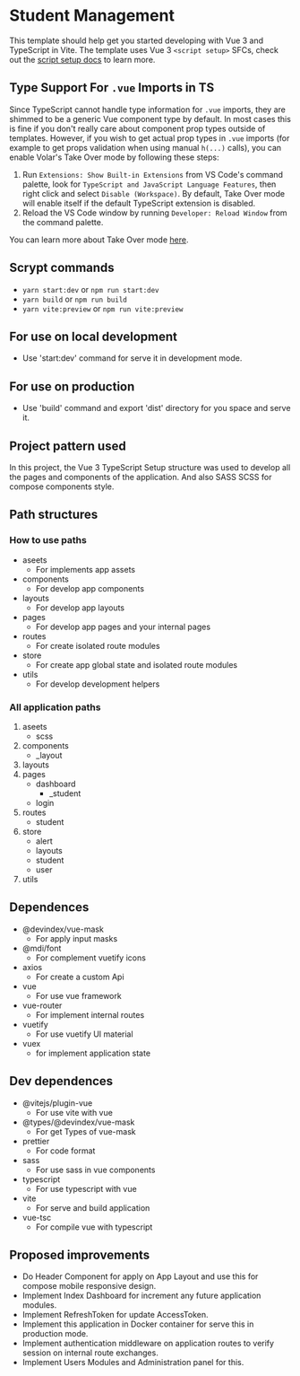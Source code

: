 # Student Management

This template should help get you started developing with Vue 3 and TypeScript in Vite. The template uses Vue 3 `<script setup>` SFCs, check out the [script setup docs](https://v3.vuejs.org/api/sfc-script-setup.html#sfc-script-setup) to learn more.

## Type Support For `.vue` Imports in TS

Since TypeScript cannot handle type information for `.vue` imports, they are shimmed to be a generic Vue component type by default. In most cases this is fine if you don't really care about component prop types outside of templates. However, if you wish to get actual prop types in `.vue` imports (for example to get props validation when using manual `h(...)` calls), you can enable Volar's Take Over mode by following these steps:

1. Run `Extensions: Show Built-in Extensions` from VS Code's command palette, look for `TypeScript and JavaScript Language Features`, then right click and select `Disable (Workspace)`. By default, Take Over mode will enable itself if the default TypeScript extension is disabled.
2. Reload the VS Code window by running `Developer: Reload Window` from the command palette.

You can learn more about Take Over mode [here](https://github.com/johnsoncodehk/volar/discussions/471).

## Scrypt commands

* `yarn start:dev` or `npm run start:dev`
* `yarn build` or `npm run build`
* `yarn vite:preview` or `npm run vite:preview`

## For use on local development

* Use 'start:dev' command for serve it in development mode.

## For use on production

* Use 'build' command and export 'dist' directory for you space and serve it.

## Project pattern used

In this project, the Vue 3 TypeScript Setup structure was used to 
develop all the pages and components of the application. 
And also SASS SCSS for compose components style.

## Path structures

### How to use paths

* aseets
    * For implements app assets
* components
    * For develop app components
* layouts
    * For develop app layouts
* pages
    * For develop app pages and your internal pages
* routes
    * For create isolated route modules
* store
    * For create app global state and isolated route modules
* utils
    * For develop development helpers

### All application paths

1. aseets
   * scss
2. components
   * _layout
3. layouts
4. pages
   * dashboard
     * _student
   * login
5. routes
   * student
6. store
   * alert
   * layouts
   * student
   * user
7. utils

## Dependences

* @devindex/vue-mask
  * For apply input masks
* @mdi/font
  * For complement vuetify icons
* axios
  * For create a custom Api
* vue
  * For use vue framework
* vue-router
  * For implement internal routes
* vuetify
  * For use vuetify UI material
* vuex
  * for implement application state

## Dev dependences

* @vitejs/plugin-vue
  * For use vite with vue
* @types/@devindex/vue-mask
  * For get Types of vue-mask
* prettier
  * For code format
* sass
  * For use sass in vue components
* typescript
  * For use typescript with vue
* vite
  * For serve and build application
* vue-tsc
  * For compile vue with typescript


## Proposed improvements

* Do Header Component for apply on App Layout and use this for compose mobile responsive design.
* Implement Index Dashboard for increment any future application modules.
* Implement RefreshToken for update AccessToken.
* Implement this application in Docker container for serve this in production mode.
* Implement authentication middleware on application routes to verify session on internal route exchanges.
* Implement Users Modules and Administration panel for this.
